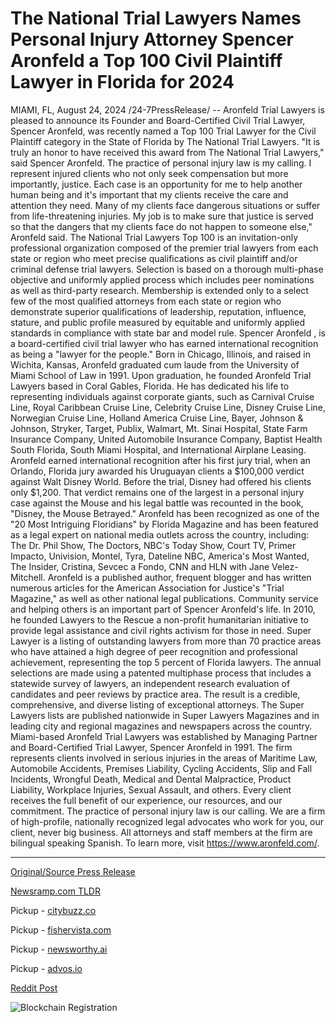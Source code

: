 # The National Trial Lawyers Names Personal Injury Attorney Spencer Aronfeld a Top 100 Civil Plaintiff Lawyer in Florida for 2024

MIAMI, FL, August 24, 2024 /24-7PressRelease/ -- Aronfeld Trial Lawyers is pleased to announce its Founder and Board-Certified Civil Trial Lawyer, Spencer Aronfeld, was recently named a Top 100 Trial Lawyer for the Civil Plaintiff category in the State of Florida by The National Trial Lawyers.   "It is truly an honor to have received this award from The National Trial Lawyers," said Spencer Aronfeld. The practice of personal injury law is my calling. I represent injured clients who not only seek compensation but more importantly, justice. Each case is an opportunity for me to help another human being and it's important that my clients receive the care and attention they need. Many of my clients face dangerous situations or suffer from life-threatening injuries. My job is to make sure that justice is served so that the dangers that my clients face do not happen to someone else," Aronfeld said.  The National Trial Lawyers Top 100 is an invitation-only professional organization composed of the premier trial lawyers from each state or region who meet precise qualifications as civil plaintiff and/or criminal defense trial lawyers. Selection is based on a thorough multi-phase objective and uniformly applied process which includes peer nominations as well as third-party research. Membership is extended only to a select few of the most qualified attorneys from each state or region who demonstrate superior qualifications of leadership, reputation, influence, stature, and public profile measured by equitable and uniformly applied standards in compliance with state bar and model rule.  Spencer Aronfeld , is a board-certified civil trial lawyer who has earned international recognition as being a "lawyer for the people." Born in Chicago, Illinois, and raised in Wichita, Kansas, Aronfeld graduated cum laude from the University of Miami School of Law in 1991. Upon graduation, he founded Aronfeld Trial Lawyers based in Coral Gables, Florida. He has dedicated his life to representing individuals against corporate giants, such as Carnival Cruise Line, Royal Caribbean Cruise Line, Celebrity Cruise Line, Disney Cruise Line, Norwegian Cruise Line, Holland America Cruise Line, Bayer, Johnson & Johnson, Stryker, Target, Publix, Walmart, Mt. Sinai Hospital, State Farm Insurance Company, United Automobile Insurance Company, Baptist Health South Florida, South Miami Hospital, and International Airplane Leasing.  Aronfeld earned international recognition after his first jury trial, when an Orlando, Florida jury awarded his Uruguayan clients a $100,000 verdict against Walt Disney World. Before the trial, Disney had offered his clients only $1,200. That verdict remains one of the largest in a personal injury case against the Mouse and his legal battle was recounted in the book, "Disney, the Mouse Betrayed."  Aronfeld has been recognized as one of the "20 Most Intriguing Floridians" by Florida Magazine and has been featured as a legal expert on national media outlets across the country, including: The Dr. Phil Show, The Doctors, NBC's Today Show, Court TV, Primer Impacto, Univision, Montel, Tyra, Dateline NBC, America's Most Wanted, The Insider, Cristina, Sevcec a Fondo, CNN and HLN with Jane Velez-Mitchell. Aronfeld is a published author, frequent blogger and has written numerous articles for the American Association for Justice's "Trial Magazine," as well as other national legal publications.  Community service and helping others is an important part of Spencer Aronfeld's life. In 2010, he founded Lawyers to the Rescue a non-profit humanitarian initiative to provide legal assistance and civil rights activism for those in need.   Super Lawyer is a listing of outstanding lawyers from more than 70 practice areas who have attained a high degree of peer recognition and professional achievement, representing the top 5 percent of Florida lawyers. The annual selections are made using a patented multiphase process that includes a statewide survey of lawyers, an independent research evaluation of candidates and peer reviews by practice area. The result is a credible, comprehensive, and diverse listing of exceptional attorneys. The Super Lawyers lists are published nationwide in Super Lawyers Magazines and in leading city and regional magazines and newspapers across the country.  Miami-based Aronfeld Trial Lawyers was established by Managing Partner and Board-Certified Trial Lawyer, Spencer Aronfeld in 1991. The firm represents clients involved in serious injuries in the areas of Maritime Law, Automobile Accidents, Premises Liability, Cycling Accidents, Slip and Fall Incidents, Wrongful Death, Medical and Dental Malpractice, Product Liability, Workplace Injuries, Sexual Assault, and others. Every client receives the full benefit of our experience, our resources, and our commitment. The practice of personal injury law is our calling. We are a firm of high-profile, nationally recognized legal advocates who work for you, our client, never big business. All attorneys and staff members at the firm are bilingual speaking Spanish. To learn more, visit https://www.aronfeld.com/. 

---

[Original/Source Press Release](https://www.24-7pressrelease.com/press-release/513736/the-national-trial-lawyers-names-personal-injury-attorney-spencer-aronfeld-a-top-100-civil-plaintiff-lawyer-in-florida-for-2024)
                    

[Newsramp.com TLDR](https://newsramp.com/curated-news/spencer-aronfeld-named-top-100-trial-lawyer-for-civil-plaintiff-in-florida/f4b7064c6c43fd970187d278dff61d4e) 


Pickup - [citybuzz.co](https://citybuzz.co/2024/08/24/spencer-aronfeld-named-top-100-civil-plaintiff-lawyer-in-florida-for-2024)

Pickup - [fishervista.com](https://fishervista.com/en/spencer-aronfeld-named-among-top-100-civil-plaintiff-lawyers-in-florida-by-the-national-trial-lawyers/20245959)

Pickup - [newsworthy.ai](https://newsworthy.ai/curated/spencer-aronfeld-named-top-100-civil-plaintiff-lawyer-in-florida-by-the-national-trial-lawyers/20245959)

Pickup - [advos.io](https://advos.io/en/spencer-aronfeld-named-top-100-civil-plaintiff-lawyer-in-florida-for-2024/20245959)
 



[Reddit Post](https://www.reddit.com/r/AwardsAndRecognition/comments/1f1rj0u/spencer_aronfeld_named_top_100_trial_lawyer_for/) 



![Blockchain Registration](https://cdn.newsramp.app/24-7PressRelease/qrcode/248/26/pinede5x.webp)